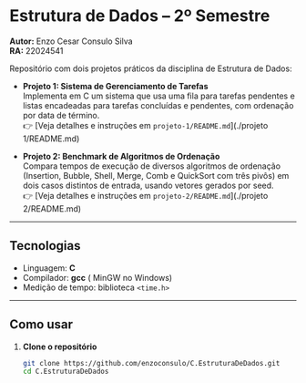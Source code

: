 # Estrutura de Dados – 2º Semestre

**Autor:** Enzo Cesar Consulo Silva  
**RA:** 22024541

Repositório com dois projetos práticos da disciplina de Estrutura de Dados:

- **Projeto 1: Sistema de Gerenciamento de Tarefas**  
  Implementa em C um sistema que usa uma fila para tarefas pendentes e listas encadeadas para tarefas concluídas e pendentes, com ordenação por data de término.  
  👉 [Veja detalhes e instruções em `projeto-1/README.md`](./projeto 1/README.md)

- **Projeto 2: Benchmark de Algoritmos de Ordenação**  
  Compara tempos de execução de diversos algoritmos de ordenação (Insertion, Bubble, Shell, Merge, Comb e QuickSort com três pivôs) em dois casos distintos de entrada, usando vetores gerados por seed.  
  👉 [Veja detalhes e instruções em `projeto-2/README.md`](./projeto 2/README.md)

---

## Tecnologias

- Linguagem: **C**
- Compilador: **gcc** ( MinGW no Windows)
- Medição de tempo: biblioteca `<time.h>`

---

## Como usar

1. **Clone o repositório**  
   ```bash
   git clone https://github.com/enzoconsulo/C.EstruturaDeDados.git
   cd C.EstruturaDeDados
